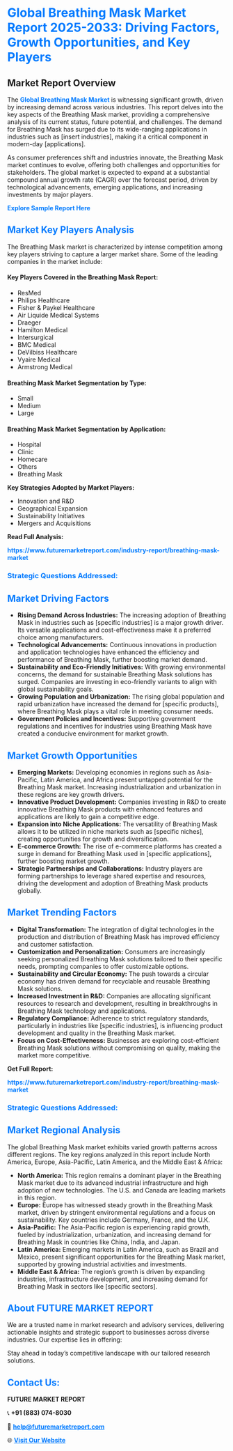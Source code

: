 <h1 style="color: #007BFF;">Global Breathing Mask Market Report 2025-2033: Driving Factors, Growth Opportunities, and Key Players</h1>

<section id="overview">
<h2>Market Report Overview</h2>
<p>The <a href="https://www.futuremarketreport.com/industry-report/breathing-mask-market" style="color: #007BFF; text-decoration: none;"><strong>Global Breathing Mask Market</strong></a> is witnessing significant growth, driven by increasing demand across various industries. This report delves into the key aspects of the Breathing Mask market, providing a comprehensive analysis of its current status, future potential, and challenges. The demand for Breathing Mask has surged due to its wide-ranging applications in industries such as [insert industries], making it a critical component in modern-day [applications].</p>
<p>As consumer preferences shift and industries innovate, the Breathing Mask market continues to evolve, offering both challenges and opportunities for stakeholders. The global market is expected to expand at a substantial compound annual growth rate (CAGR) over the forecast period, driven by technological advancements, emerging applications, and increasing investments by major players.</p>
</section>

<section id="overview">
<p><a href="https://www.futuremarketreport.com/request-sample/reportId=123995" style="color: #007BFF; text-decoration: none;"><strong>Explore Sample Report Here</strong></a></p>
</section>

<section id="key-players">
<h2 style="color: #007BFF;">Market Key Players Analysis</h2>
<p>The Breathing Mask market is characterized by intense competition among key players striving to capture a larger market share. Some of the leading companies in the market include:</p>
<h4>Key Players Covered in the Breathing Mask Report:</h4>
<ul><li>ResMed</li><li>Philips Healthcare</li><li>Fisher &amp; Paykel Healthcare</li><li>Air Liquide Medical Systems</li><li>Draeger</li><li>Hamilton Medical</li><li>Intersurgical</li><li>BMC Medical</li><li>DeVilbiss Healthcare</li><li>Vyaire Medical</li><li>Armstrong Medical</li></ul>
<h4>Breathing Mask Market Segmentation by Type:</h4>
<ul><li>Small</li><li>Medium</li><li>Large</li></ul>

<h4>Breathing Mask Market Segmentation by Application:</h4>
<ul><li>Hospital</li><li>Clinic</li><li>Homecare</li><li>Others</li><li>Breathing Mask</li></ul>
<p><strong>Key Strategies Adopted by Market Players:</strong></p>
<ul>
<li>Innovation and R&D</li>
<li>Geographical Expansion</li>
<li>Sustainability Initiatives</li>
<li>Mergers and Acquisitions</li>
</ul>
</section>

<section>
<p><strong>Read Full Analysis: </strong></p><a href="https://www.futuremarketreport.com/industry-report/breathing-mask-market" style="color: #007BFF; text-decoration: none;"><strong>https://www.futuremarketreport.com/industry-report/breathing-mask-market</strong></a>
<h3 style="color: #007BFF;">Strategic Questions Addressed:</h3>
</section>

<section id="driving-factors">
<h2 style="color: #007BFF;">Market Driving Factors</h2>
<ul>
<li><strong>Rising Demand Across Industries:</strong> The increasing adoption of Breathing Mask in industries such as [specific industries] is a major growth driver. Its versatile applications and cost-effectiveness make it a preferred choice among manufacturers.</li>
<li><strong>Technological Advancements:</strong> Continuous innovations in production and application technologies have enhanced the efficiency and performance of Breathing Mask, further boosting market demand.</li>
<li><strong>Sustainability and Eco-Friendly Initiatives:</strong> With growing environmental concerns, the demand for sustainable Breathing Mask solutions has surged. Companies are investing in eco-friendly variants to align with global sustainability goals.</li>
<li><strong>Growing Population and Urbanization:</strong> The rising global population and rapid urbanization have increased the demand for [specific products], where Breathing Mask plays a vital role in meeting consumer needs.</li>
<li><strong>Government Policies and Incentives:</strong> Supportive government regulations and incentives for industries using Breathing Mask have created a conducive environment for market growth.</li>
</ul>
</section>

<section id="growth-opportunities">
<h2 style="color: #007BFF;">Market Growth Opportunities</h2>
<ul>
<li><strong>Emerging Markets:</strong> Developing economies in regions such as Asia-Pacific, Latin America, and Africa present untapped potential for the Breathing Mask market. Increasing industrialization and urbanization in these regions are key growth drivers.</li>
<li><strong>Innovative Product Development:</strong> Companies investing in R&D to create innovative Breathing Mask products with enhanced features and applications are likely to gain a competitive edge.</li>
<li><strong>Expansion into Niche Applications:</strong> The versatility of Breathing Mask allows it to be utilized in niche markets such as [specific niches], creating opportunities for growth and diversification.</li>
<li><strong>E-commerce Growth:</strong> The rise of e-commerce platforms has created a surge in demand for Breathing Mask used in [specific applications], further boosting market growth.</li>
<li><strong>Strategic Partnerships and Collaborations:</strong> Industry players are forming partnerships to leverage shared expertise and resources, driving the development and adoption of Breathing Mask products globally.</li>
</ul>
</section>

<section id="trending-factors">
<h2 style="color: #007BFF;">Market Trending Factors</h2>
<ul>
<li><strong>Digital Transformation:</strong> The integration of digital technologies in the production and distribution of Breathing Mask has improved efficiency and customer satisfaction.</li>
<li><strong>Customization and Personalization:</strong> Consumers are increasingly seeking personalized Breathing Mask solutions tailored to their specific needs, prompting companies to offer customizable options.</li>
<li><strong>Sustainability and Circular Economy:</strong> The push towards a circular economy has driven demand for recyclable and reusable Breathing Mask solutions.</li>
<li><strong>Increased Investment in R&D:</strong> Companies are allocating significant resources to research and development, resulting in breakthroughs in Breathing Mask technology and applications.</li>
<li><strong>Regulatory Compliance:</strong> Adherence to strict regulatory standards, particularly in industries like [specific industries], is influencing product development and quality in the Breathing Mask market.</li>
<li><strong>Focus on Cost-Effectiveness:</strong> Businesses are exploring cost-efficient Breathing Mask solutions without compromising on quality, making the market more competitive.</li>
</ul>
</section>

<section>
<p><strong>Get Full Report: </strong></p><a href="https://www.futuremarketreport.com/industry-report/breathing-mask-market" style="color: #007BFF; text-decoration: none;"><strong>https://www.futuremarketreport.com/industry-report/breathing-mask-market</strong></a>
<h3 style="color: #007BFF;">Strategic Questions Addressed:</h3>
</section>


<section id="regional-analysis">
<h2 style="color: #007BFF;">Market Regional Analysis</h2>
<p>The global Breathing Mask market exhibits varied growth patterns across different regions. The key regions analyzed in this report include North America, Europe, Asia-Pacific, Latin America, and the Middle East & Africa:</p>
<ul>
<li><strong>North America:</strong> This region remains a dominant player in the Breathing Mask market due to its advanced industrial infrastructure and high adoption of new technologies. The U.S. and Canada are leading markets in this region.</li>
<li><strong>Europe:</strong> Europe has witnessed steady growth in the Breathing Mask market, driven by stringent environmental regulations and a focus on sustainability. Key countries include Germany, France, and the U.K.</li>
<li><strong>Asia-Pacific:</strong> The Asia-Pacific region is experiencing rapid growth, fueled by industrialization, urbanization, and increasing demand for Breathing Mask in countries like China, India, and Japan.</li>
<li><strong>Latin America:</strong> Emerging markets in Latin America, such as Brazil and Mexico, present significant opportunities for the Breathing Mask market, supported by growing industrial activities and investments.</li>
<li><strong>Middle East & Africa:</strong> The region’s growth is driven by expanding industries, infrastructure development, and increasing demand for Breathing Mask in sectors like [specific sectors].</li>
</ul>
</section>

<footer>
<h2 style="color: #007BFF;">About FUTURE MARKET REPORT</h2>
<p>We are a trusted name in market research and advisory services, delivering actionable insights and strategic support to businesses across diverse industries. Our expertise lies in offering:</p>

<p>Stay ahead in today’s competitive landscape with our tailored research solutions.</p>

<h2 style="color: #007BFF;">Contact Us:</h2>
<p><strong>FUTURE MARKET REPORT</strong></p>
<p>📞 <strong>+91 (883) 074-8030</strong></p>
<p>📧 <strong><a href="mailto:help@futuremarketreport.com" style="color: #007BFF;">help@futuremarketreport.com</a></strong></p>
<p>🌐 <strong><a href="https://www.futuremarketreport.com/" style="color: #007BFF;">Visit Our Website</a></strong></p>
</footer>